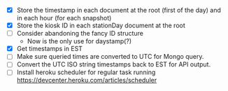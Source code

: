 - [X] Store the timestamp in each document at the root (first of the day) and in each hour (for each snapshot)
- [X] Store the kiosk ID in each stationDay document at the root
- [ ] Consider abandoning the fancy ID structure
  - Now is the only use for daystamp(?)
- [X] Get timestamps in EST
- [ ] Make sure queried times are converted to UTC for Mongo query.
- [ ] Convert the UTC ISO string timestamps back to EST for API output.
- [ ] Install heroku scheduler for regular task running https://devcenter.heroku.com/articles/scheduler
